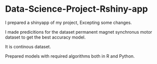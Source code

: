 # Data-Science-Project-Rshiny-app
I prepared a shinyapp of my project, Excepting some changes.

I made predicitions for the dataset permanent magnet synchronus motor dataset to get the best accuracy model.

It is continous dataset.

Prepared models with required algorithms both in R and Python.
